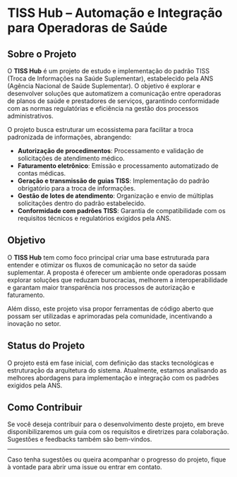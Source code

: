 # TISS Hub – Automação e Integração para Operadoras de Saúde

## Sobre o Projeto

O **TISS Hub** é um projeto de estudo e implementação do padrão TISS (Troca de Informações na Saúde Suplementar), estabelecido pela ANS (Agência Nacional de Saúde Suplementar). O objetivo é explorar e desenvolver soluções que automatizem a comunicação entre operadoras de planos de saúde e prestadores de serviços, garantindo conformidade com as normas regulatórias e eficiência na gestão dos processos administrativos.

O projeto busca estruturar um ecossistema para facilitar a troca padronizada de informações, abrangendo:

- **Autorização de procedimentos**: Processamento e validação de solicitações de atendimento médico.
- **Faturamento eletrônico**: Emissão e processamento automatizado de contas médicas.
- **Geração e transmissão de guias TISS**: Implementação do padrão obrigatório para a troca de informações.
- **Gestão de lotes de atendimento**: Organização e envio de múltiplas solicitações dentro do padrão estabelecido.
- **Conformidade com padrões TISS**: Garantia de compatibilidade com os requisitos técnicos e regulatórios exigidos pela ANS.

## Objetivo

O **TISS Hub** tem como foco principal criar uma base estruturada para entender e otimizar os fluxos de comunicação no setor da saúde suplementar. A proposta é oferecer um ambiente onde operadoras possam explorar soluções que reduzam burocracias, melhorem a interoperabilidade e garantam maior transparência nos processos de autorização e faturamento.

Além disso, este projeto visa propor ferramentas de código aberto que possam ser utilizadas e aprimoradas pela comunidade, incentivando a inovação no setor.

## Status do Projeto

O projeto está em fase inicial, com definição das stacks tecnológicas e estruturação da arquitetura do sistema. Atualmente, estamos analisando as melhores abordagens para implementação e integração com os padrões exigidos pela ANS.

## Como Contribuir

Se você deseja contribuir para o desenvolvimento deste projeto, em breve disponibilizaremos um guia com os requisitos e diretrizes para colaboração. Sugestões e feedbacks também são bem-vindos.

---

Caso tenha sugestões ou queira acompanhar o progresso do projeto, fique à vontade para abrir uma issue ou entrar em contato.
